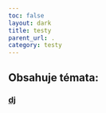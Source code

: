 ```yaml
---
toc: false
layout: dark
title: testy 
parent_url: . 
category: testy 
---
```


## Obsahuje témata: 

### [dj](dj) 
